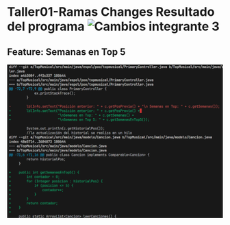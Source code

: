 # Taller01-Ramas Changes Resultado del programa <img width="1169" height="841" alt="Cambios integrante 3" src="https://github.com/user-attachments/assets/a9d3a9c7-c7f7-4905-8c26-3fa4b22f7a59" />

## Feature: Semanas en Top 5

![Cambios integrante 4](Cambios%20integrante%204.png)
